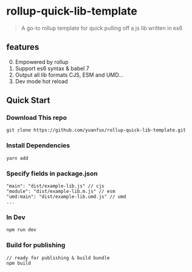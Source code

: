 # rollup-quick-lib-template

> A go-to rollup template for quick pulling off a js lib written in es6

## features
0. Empowered by rollup
1. Support es6 syntax & babel 7
2. Output all lib formats CJS, ESM and UMD...
3. Dev mode hot reload

## Quick Start

### Download This repo
```
git clone https://github.com/yuanfux/rollup-quick-lib-template.git
```

### Install Dependencies
```
yarn add
```

### Specify fields in package.json
```
"main": "dist/example-lib.js" // cjs
"module": "dist/example-lib.m.js" // esm
"umd:main": "dist/example-lib.umd.js" // umd
...
```

### In Dev
```
npm run dev
```

### Build for publishing
```
// ready for publishing & build bundle
npm build
```
